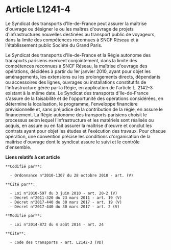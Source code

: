 # Article L1241-4

Le Syndicat des transports d'Ile-de-France peut assurer la maîtrise d'ouvrage ou désigner le ou les maîtres d'ouvrage de
projets d'infrastructures nouvelles destinées au transport public de voyageurs, dans la limite des compétences reconnues à
SNCF Réseau et à l'établissement public Société du Grand Paris. 

Le Syndicat des transports d'Ile-de-France et la Régie autonome des transports parisiens exercent conjointement, dans la
limite des compétences reconnues à SNCF Réseau, la maîtrise d'ouvrage des opérations, décidées à partir du 1er janvier 2010,
ayant pour objet les aménagements, les extensions ou les prolongements directs, dépendants ou accessoires des lignes,
ouvrages ou installations constitutifs de l'infrastructure gérée par la Régie, en application de l'article L. 2142-3 existant
à la même date. Le Syndicat des transports d'Ile-de-France s'assure de la faisabilité et de l'opportunité des opérations
considérées, en détermine la localisation, le programme, l'enveloppe financière prévisionnelle et, sans préjudice de la
contribution de la régie, en assure le financement. La Régie autonome des transports parisiens choisit le processus selon
lequel l'infrastructure et les matériels sont réalisés ou acquis, en assure ou en fait assurer la maîtrise d'œuvre et conclut
les contrats ayant pour objet les études et l'exécution des travaux. Pour chaque opération, une convention précise les
conditions d'organisation de la maîtrise d'ouvrage dont le syndicat assure le suivi et le contrôle d'ensemble.

**Liens relatifs à cet article**

	**Codifié par**:

	  - Ordonnance n°2010-1307 du 28 octobre 2010 - art. (V)

	**Cité par**:

	  - Loi n°2010-597 du 3 juin 2010 - art. 20-2 (V)
	  - Décret n°2011-320 du 23 mars 2011 - art. 19 (V)
	  - Décret n°2017-440 du 30 mars 2017 - art. 19 (V)
	  - Décret n°2017-440 du 30 mars 2017 - art. 2 (V)

	**Modifié par**:

	  - Loi n°2014-872 du 4 août 2014 - art. 24

	**Cite**:

	  - Code des transports - art. L2142-3 (VD)
